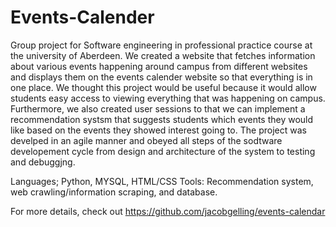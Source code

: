 # Events-Calender

Group project for Software engineering in professional practice course at the university of Aberdeen. We created a website that fetches information about various events happening around campus from different websites and displays them on the events calender website so that everything is in one place. We thought this project would be useful because it would allow students easy access to viewing everything that was happening on campus. Furthermore, we also created user sessions to that we can implement a recommendation systsm that suggests students which events they would like based on the events they showed interest going to. The project was develped in an agile manner and obeyed all steps of the sodtware developement cycle from design and architecture of the system to testing and debuggjng. 

Languages; Python, MYSQL, HTML/CSS
Tools: Recommendation system, web crawling/information scraping, and database. 

For more details, check out https://github.com/jacobgelling/events-calendar
